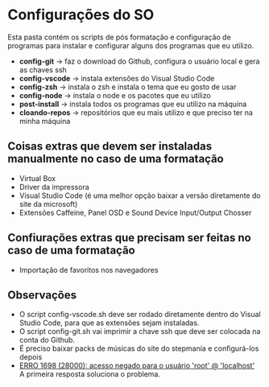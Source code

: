# Configurações do SO
Esta pasta contém os scripts de pós formatação e configuração de programas para instalar e configurar alguns dos programas que eu utilizo.

* **config-git** -> faz o download do Github, configura o usuário local e gera as chaves ssh
* **config-vscode** -> instala extensões do Visual Studio Code
* **config-zsh** -> instala o zsh e instala o tema que eu gosto de usar
* **config-node** -> instala o node e os pacotes que eu utilizo
* **post-install** -> instala todos os programas que eu utilizo na máquina
* **cloando-repos** -> repositórios que eu mais utilizo e que preciso ter na minha máquina


## Coisas extras que devem ser instaladas manualmente no caso de uma formatação
* Virtual Box
* Driver da impressora
* Visual Studio Code (é uma melhor opção baixar a versão diretamente do site da microsoft)
* Extensões Caffeine, Panel OSD e Sound Device Input/Output Chosser

## Confiurações extras que precisam ser feitas no caso de uma formatação
* Importação de favoritos nos navegadores

## Observações
* O script config-vscode.sh deve ser rodado diretamente dentro do Visual Studio Code, para que as extensões sejam instaladas.
* O script config-git.sh vai imprimir a chave ssh que deve ser colocada na conta do Github.
* É preciso baixar packs de músicas do site do stepmania e configurá-los depois
* [ERRO 1698 (28000): acesso negado para o usuário 'root' @ 'localhost'](https://qastack.com.br/programming/39281594/error-1698-28000-access-denied-for-user-rootlocalhost) A primeira resposta soluciona o problema.